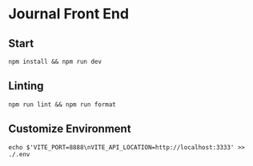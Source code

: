 # Journal Front End

## Start

```
npm install && npm run dev
```

## Linting

```
npm run lint && npm run format
```

## Customize Environment

```
echo $'VITE_PORT=8888\nVITE_API_LOCATION=http://localhost:3333' >> ./.env
```
